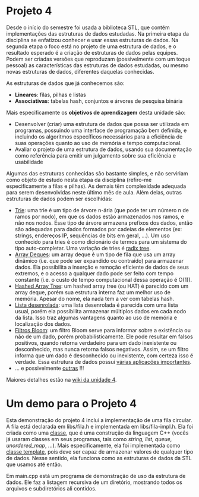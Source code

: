 # Projeto 4

Desde o início do semestre foi usada a biblioteca STL, que contém implementações das estruturas de dados estudadas. Na primeira etapa da disciplina se enfatizou conhecer e usar essas estruturas de dados. Na segunda etapa o foco está no projeto de uma estrutura de dados, e o resultado esperado é a criação de estruturas de dados pelas equipes. Podem ser criadas versões que reproduzam (possivelmente com um toque pessoal) as características das estruturas de dados estudadas, ou mesmo novas estruturas de dados, diferentes daquelas conhecidas.

As estruturas de dados que já conhecemos são:
* **Lineares**: filas, pilhas e listas
* **Associativas**: tabelas hash, conjuntos e árvores de pesquisa binária


Mais especificamente os **objetivos de aprendizagem** desta unidade são:
* Desenvolver (criar) uma estrutura de dados que possa ser utilizada em programas, possuindo uma interface de programação bem definida, e incluindo os algoritmos específicos necessários para a eficiência de suas operações quanto ao uso de memória e tempo computacional.
* Avaliar o projeto de uma estrutura de dados, usando sua documentação como referência para emitir um julgamento sobre sua eficiência e usabilidade


Algumas das estruturas conhecidas são bastante simples, e não serviriam como objeto de estudo nesta etapa da disciplina (refiro-me especificamente a filas e pilhas). As demais têm complexidade adequada para serem desenvolvidas neste último mês de aula. Além delas, outras estruturas de dados podem ser escolhidas:
* [Trie](https://en.wikipedia.org/wiki/Trie): uma trie é um tipo de árvore n-ária (que pode ter um número n de ramos por nodo), em que os dados estão armazenados nos ramos, e não nos nodos. Esse tipo de árvore armazena prefixos dos dados, então são adequadas para dados formados por cadeias de elementos (ex: strings, endereços IP, sequências de bits em geral, ...). Um uso conhecido para tries é como dicionário de termos para um sistema do tipo auto-completar. Uma variação de tries é [radix tree](https://en.wikipedia.org/wiki/Radix_tree).
* [Array Deques](https://en.wikipedia.org/wiki/Double-ended_queue#Implementations): um array deque é um tipo de fila que usa um array dinâmico (i.e. que pode ser expandido ou contraído) para armazenar dados. Ela possibilita a inserção e remoção eficiente de dados de seus extremos, e o acesso a qualquer dado pode ser feito com tempo constante (i.e. o custo de tempo computacional dessa operação é O(1)).
* [Hashed Array Tree](https://en.wikipedia.org/wiki/Hashed_array_tree): um hashed array tree (ou HAT) é parecido com um array deque, porém sua estrutura interna faz um melhor uso de memória. Apesar do nome, ela nada tem a ver com tabelas hash.
* [Lista desenrolada](https://en.wikipedia.org/wiki/Unrolled_linked_list): uma lista desenrolada é parecida com uma lista usual, porém ela possibilita armazenar múltiplos dados em cada nodo da lista. Isso traz algumas vantagens quanto ao uso de memória e localização dos dados.
* [Filtros Bloom](https://en.wikipedia.org/wiki/Bloom_filter): um filtro Bloom serve para informar sobre a existência ou não de um dado, porém probabilisticamente. Ele pode resultar em falsos positivos, quando retorna verdadeiro para um dado inexistente ou desconhecido, mas nunca retorna falsos negativos. Assim, se um filtro informa que um dado é desconhecido ou inexistente, com certeza isso é verdade. Essa estrutura de dados possui [várias aplicações importantes](https://en.wikipedia.org/wiki/Bloom_filter#Examples).
* ... e possivelmente [outras](https://en.wikipedia.org/wiki/List_of_data_structures#Linear_data_structures) !!!

Maiores detalhes estão na [wiki da unidade 4](https://wiki.sj.ifsc.edu.br/index.php/PRG29003:_Etapa_2:_Projeto_de_estruturas_de_dados#CURIOSIDADE%3A_como_um_processo_usa_a_mem.C3.B3ria).

# Um demo para o Projeto 4

Esta demonstração do projeto 4 inclui a implementação de uma fila circular.
A fila está declarada em libs/fila.h e implementada em libs/fila-impl.h. Ela foi criada como uma [classe](https://wiki.sj.ifsc.edu.br/index.php/Introdu%C3%A7%C3%A3o_C%2B%2B#Classes_e_objetos), que é uma construção da linguagem C++ (vocês já usaram classes em seus programas, tais como _string, list, queue, unordered_map_, ...). Mais especificamente, ela foi implementada como [classe template](https://wiki.sj.ifsc.edu.br/index.php/Introdu%C3%A7%C3%A3o_C%2B%2B#Templates), pois deve ser capaz de armazenar valores de qualquer tipo de dados. Nesse sentido, ela funciona como as estruturas de dados da STL que usamos até então.

Em main.cpp está um programa de demonstração de uso da estrutura de dados. Ele faz a listagem recursiva de um diretório, mostrando todos os arquivos e subdiretórios ali contidos.

  
